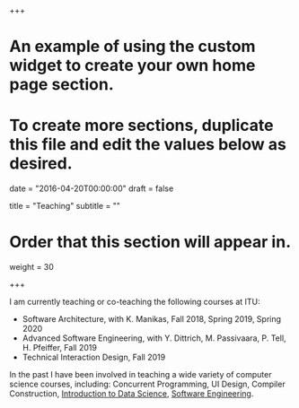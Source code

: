 +++
# An example of using the custom widget to create your own home page section.
# To create more sections, duplicate this file and edit the values below as desired.

date = "2016-04-20T00:00:00"
draft = false

title = "Teaching"
subtitle = ""

# Order that this section will appear in.
weight = 30

+++

I am currently teaching or co-teaching the following courses at ITU:

- Software Architecture, with K. Manikas, Fall 2018, Spring 2019, Spring 2020
- Advanced Software Engineering, with Y. Dittrich, M. Passivaara, P. Tell, H. Pfeiffer, Fall 2019
- Technical Interaction Design, Fall 2019

In the past I have been involved in teaching a wide variety of computer science courses, including: Concurrent Programming, UI Design, Compiler Construction, [Introduction to Data Science](http://www.rug.nl/ocasys/fwn/vak/show?code=WMCS16002), [Software Engineering](http://www.rug.nl/ocasys/gmw/vak/show?code=INBSE1-08).
